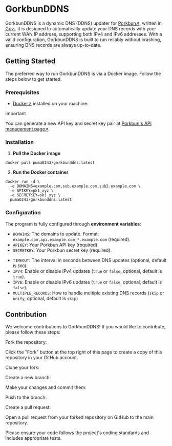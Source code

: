 # GorkbunDDNS
GorkbunDDNS is a dynamic DNS (DDNS) updater for [Porkbun↗](https://porkbun.com/), written in [Go↗](https://go.dev/). It is designed to automatically update your DNS records with your current WAN IP address, supporting both IPv4 and IPv6 addresses. With a valid configuration, GorkbunDDNS is built to run reliably without crashing, ensuring DNS records are always up-to-date.

## Getting Started
The preferred way to run GorkbunDDNS is via a Docker image. Follow the steps below to get started.

### Prerequisites

- [Docker↗](https://www.docker.com/get-started/) installed on your machine.

> [!IMPORTANT]
> You can generate a new API key and secret key pair at [Porkbun's API management page↗](https://porkbun.com/account/api).

### Installation

1. **Pull the Docker image**
```console
docker pull puma0243/gorkbunddns:latest
```

2. **Run the Docker container**
```console
docker run -d \
  -e DOMAINS=example.com,sub.example.com,sub2.example.com \
  -e APIKEY=pk1_xyz \
  -e SECRETKEY=sk1_xyz \
  puma0243/gorkbunddns:latest
```

### Configuration
The program is fully configured through **environment variables**:
- `DOMAINS`: The domains to update. Format: `example.com,api.example.com,*.example.com` (required).
- `APIKEY`: Your Porkbun API key (required).
- `SECRETKEY`: Your Porkbun secret key (required).
+ `TIMEOUT`: The interval in seconds between DNS updates (optional, default is `600`).
+ `IPV4`: Enable or disable IPv4 updates (`true` or `false`, optional, default is `true`).
+ `IPV6`: Enable or disable IPv6 updates (`true` or `false`, optional, default is `false`).
+ `MULTIPLE_RECORDS`: How to handle multiple existing DNS records (`skip` or `unify`, optional, default is `skip`)

## Contribution
We welcome contributions to GorkbunDDNS! If you would like to contribute, please follow these steps:

Fork the repository:

Click the "Fork" button at the top right of this page to create a copy of this repository in your GitHub account.

Clone your fork:

Create a new branch:

Make your changes and commit them:

Push to the branch:

Create a pull request:

Open a pull request from your forked repository on GitHub to the main repository.

Please ensure your code follows the project's coding standards and includes appropriate tests.
